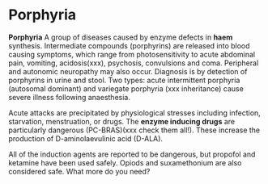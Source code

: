 ---
---
# Porphyria

**Porphyria** A group of diseases caused by enzyme defects in **haem**
synthesis. Intermediate compounds (porphyrins) are released into blood
causing symptoms, which range from photosensitivity to acute abdominal
pain, vomiting, acidosis(xxx), psychosis, convulsions and coma.
Peripheral and autonomic neuropathy may also occur. Diagnosis is by
detection of porphyrins in urine and stool. Two types: acute
intermittent porphyria (autosomal dominant) and variegate porphyria (xxx
inheritance) cause severe illness following anaesthesia.

Acute attacks are precipitated by physiological stresses including
infection, starvation, menstruation, or drugs. The **enzyme inducing
drugs** are particularly dangerous (PC-BRAS)(xxx check them all!). These
increase the production of D-aminolaevulinic acid (D-ALA).

All of the induction agents are reported to be dangerous, but propofol
and ketamine have been used safely. Opiods and suxamethonium are also
considered safe. What more do you need?
